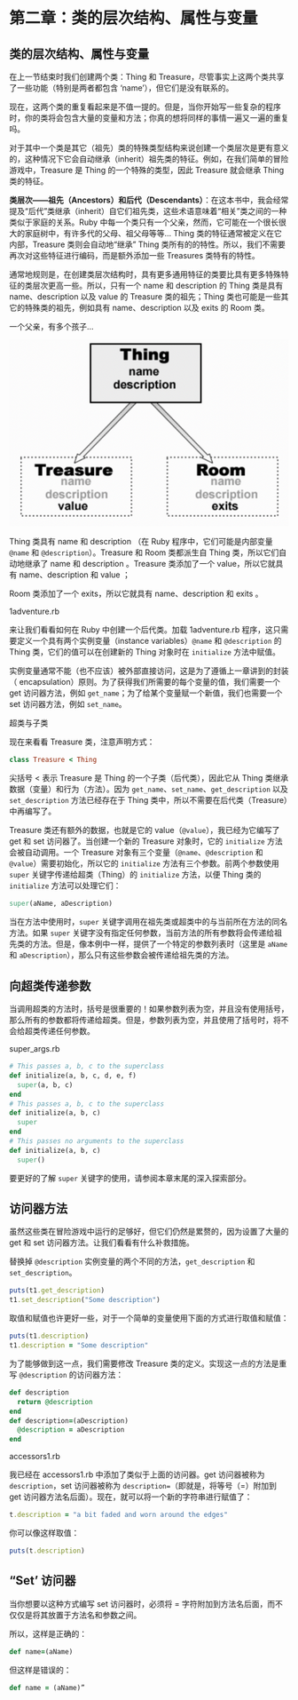 # 第二章：类的层次结构、属性与变量

## 类的层次结构、属性与变量

在上一节结束时我们创建两个类：Thing 和 Treasure，尽管事实上这两个类共享了一些功能（特别是两者都包含 ‘name’），但它们是没有联系的。

现在，这两个类的重复看起来是不值一提的。但是，当你开始写一些复杂的程序时，你的类将会包含大量的变量和方法；你真的想将同样的事情一遍又一遍的重复吗。

对于其中一个类是其它（祖先）类的特殊类型结构来说创建一个类层次是更有意义的，这种情况下它会自动继承（inherit）祖先类的特征。例如，在我们简单的冒险游戏中，Treasure 是 Thing 的一个特殊的类型，因此 Treasure 就会继承 Thing 类的特征。

**类层次——祖先（Ancestors）和后代（Descendants）**：在这本书中，我会经常提及“后代”类继承（inherit）自它们祖先类，这些术语意味着“相关”类之间的一种类似于家庭的关系。Ruby 中每一个类只有一个父亲，然而，它可能在一个很长很大的家庭树中，有许多代的父母、祖父母等等…
Thing 类的特征通常被定义在它内部，Treasure 类则会自动地“继承” Thing 类所有的的特性。所以，我们不需要再次对这些特征进行编码，而是额外添加一些 Treasures 类特有的特性。

通常地规则是，在创建类层次结构时，具有更多通用特征的类要比具有更多特殊特征的类层次更高一些。所以，只有一个 name 和 description 的 Thing 类是具有 name、description 以及 value 的 Treasure 类的祖先；Thing 类也可能是一些其它的特殊类的祖先，例如具有 name、description 以及 exits 的 Room 类。

一个父亲，有多个孩子…

![](./imgs/02_01.png)

Thing 类具有 name 和 description （在 Ruby 程序中，它们可能是内部变量 `@name` 和 `@description`）。Treasure 和 Room 类都派生自 Thing 类，所以它们自动地继承了 name 和 description 。Treasure 类添加了一个 value，所以它就具有 name、description 和 value ；

Room 类添加了一个 exits，所以它就具有 name、description 和 exits 。

1adventure.rb

来让我们看看如何在 Ruby 中创建一个后代类。加载 1adventure.rb 程序，这只需要定义一个具有两个实例变量（instance variables）`@name` 和 `@description` 的 Thing 类，它们的值可以在创建新的 Thing 对象时在 `initialize` 方法中赋值。

实例变量通常不能（也不应该）被外部直接访问，这是为了遵循上一章讲到的封装（ encapsulation）原则。为了获得我们所需要的每个变量的值，我们需要一个 get 访问器方法，例如 `get_name`；为了给某个变量赋一个新值，我们也需要一个 set 访问器方法，例如 `set_name`。

超类与子类

现在来看看 Treasure 类，注意声明方式：

```ruby
class Treasure < Thing
```

尖括号 < 表示 Treasure 是 Thing 的一个子类（后代类），因此它从 Thing 类继承数据（变量）和行为（方法）。因为 `get_name`、`set_name`、`get_description` 以及 `set_description` 方法已经存在于 Thing 类中，所以不需要在后代类（Treasure）中再编写了。

Treasure 类还有额外的数据，也就是它的 value（`@value`），我已经为它编写了 get 和 set 访问器了。当创建一个新的 Treasure 对象时，它的 `initialize` 方法会被自动调用。一个 Treasure 对象有三个变量（`@name`、`@description` 和 `@value`）需要初始化，所以它的 `initialize` 方法有三个参数。前两个参数使用 `super` 关键字传递给超类（Thing）的 `initialize` 方法，以便 Thing 类的 `initialize` 方法可以处理它们：

```ruby
super(aName, aDescription)
```

当在方法中使用时，`super` 关键字调用在祖先类或超类中的与当前所在方法的同名方法。如果 `super` 关键字没有指定任何参数，当前方法的所有参数将会传递给祖先类的方法。但是，像本例中一样，提供了一个特定的参数列表时（这里是 `aName` 和 `aDescription`），那么只有这些参数会被传递给祖先类的方法。

## 向超类传递参数

当调用超类的方法时，括号是很重要的！如果参数列表为空，并且没有使用括号，那么所有的参数都将传递给超类。但是，参数列表为空，并且使用了括号时，将不会给超类传递任何参数。

super_args.rb

```ruby
# This passes a, b, c to the superclass
def initialize(a, b, c, d, e, f)
  super(a, b, c)
end
# This passes a, b, c to the superclass
def initialize(a, b, c)
  super
end
# This passes no arguments to the superclass
def initialize(a, b, c)
  super()
```
  
要更好的了解 `super` 关键字的使用，请参阅本章末尾的深入探索部分。

## 访问器方法

虽然这些类在冒险游戏中运行的足够好，但它们仍然是累赘的，因为设置了大量的 get 和 set 访问器方法。让我们看看有什么补救措施。

替换掉 `@description` 实例变量的两个不同的方法，`get_description` 和 `set_description`。

```ruby
puts(t1.get_description)
t1.set_description("Some description")
```

取值和赋值也许更好一些，对于一个简单的变量使用下面的方式进行取值和赋值：

```ruby
puts(t1.description)
t1.description = "Some description"
```

为了能够做到这一点，我们需要修改 Treasure 类的定义。实现这一点的方法是重写 `@description` 的访问器方法：

```ruby
def description
  return @description
end
def description=(aDescription)
  @description = aDescription
end
```

accessors1.rb

我已经在 accessors1.rb 中添加了类似于上面的访问器。get 访问器被称为 `description`，set 访问器被称为 `description=`（即就是，将等号（=）附加到 get 访问器方法名后面）。现在，就可以将一个新的字符串进行赋值了：

```ruby
t.description = "a bit faded and worn around the edges"
```

你可以像这样取值：

```ruby
puts(t.description)
```

## “Set’ 访问器

当你想要以这种方式编写 set 访问器时，必须将 = 字符附加到方法名后面，而不仅仅是将其放置于方法名和参数之间。

所以，这样是正确的：

```ruby
def name=(aName)
```

但这样是错误的：

```ruby
def name = (aName)”
```


